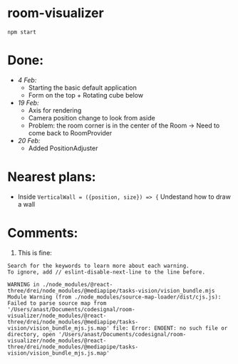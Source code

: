 # room-visualizer

`npm start`

# Done:

- _4 Feb:_
  - Starting the basic default application
  - Form on the top + Rotating cube below
- _19 Feb:_
  - Axis for rendering
  - Camera position change to look from aside
  - Problem: the room corner is in the center of the Room -> Need to come back to RoomProvider
- _20 Feb:_
  - Added PositionAdjuster

# Nearest plans:

- Inside `VerticalWall = ({position, size}) => {` Undestand how to draw a wall

# Comments:

1. This is fine:

```
Search for the keywords to learn more about each warning.
To ignore, add // eslint-disable-next-line to the line before.

WARNING in ./node_modules/@react-three/drei/node_modules/@mediapipe/tasks-vision/vision_bundle.mjs
Module Warning (from ./node_modules/source-map-loader/dist/cjs.js):
Failed to parse source map from '/Users/anast/Documents/codesignal/room-visualizer/node_modules/@react-three/drei/node_modules/@mediapipe/tasks-vision/vision_bundle_mjs.js.map' file: Error: ENOENT: no such file or directory, open '/Users/anast/Documents/codesignal/room-visualizer/node_modules/@react-three/drei/node_modules/@mediapipe/tasks-vision/vision_bundle_mjs.js.map'
```
